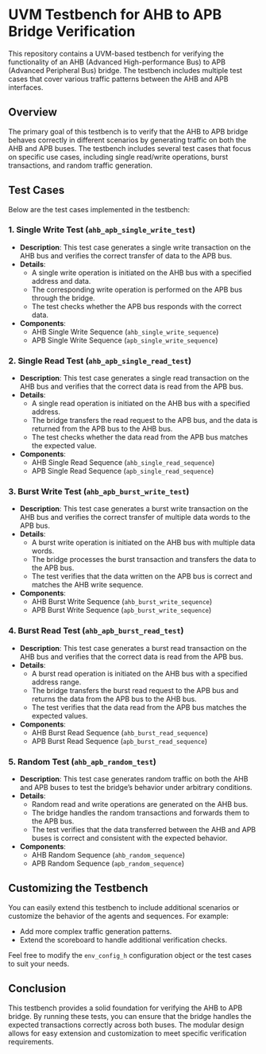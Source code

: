 # UVM Testbench for AHB to APB Bridge Verification

This repository contains a UVM-based testbench for verifying the functionality of an AHB (Advanced High-performance Bus) to APB (Advanced Peripheral Bus) bridge. The testbench includes multiple test cases that cover various traffic patterns between the AHB and APB interfaces.

## Overview

The primary goal of this testbench is to verify that the AHB to APB bridge behaves correctly in different scenarios by generating traffic on both the AHB and APB buses. The testbench includes several test cases that focus on specific use cases, including single read/write operations, burst transactions, and random traffic generation.

## Test Cases

Below are the test cases implemented in the testbench:

### 1. **Single Write Test (`ahb_apb_single_write_test`)**
   - **Description**: This test case generates a single write transaction on the AHB bus and verifies the correct transfer of data to the APB bus.
   - **Details**:
     - A single write operation is initiated on the AHB bus with a specified address and data.
     - The corresponding write operation is performed on the APB bus through the bridge.
     - The test checks whether the APB bus responds with the correct data.
   - **Components**:
     - AHB Single Write Sequence (`ahb_single_write_sequence`)
     - APB Single Write Sequence (`apb_single_write_sequence`)

### 2. **Single Read Test (`ahb_apb_single_read_test`)**
   - **Description**: This test case generates a single read transaction on the AHB bus and verifies that the correct data is read from the APB bus.
   - **Details**:
     - A single read operation is initiated on the AHB bus with a specified address.
     - The bridge transfers the read request to the APB bus, and the data is returned from the APB bus to the AHB bus.
     - The test checks whether the data read from the APB bus matches the expected value.
   - **Components**:
     - AHB Single Read Sequence (`ahb_single_read_sequence`)
     - APB Single Read Sequence (`apb_single_read_sequence`)

### 3. **Burst Write Test (`ahb_apb_burst_write_test`)**
   - **Description**: This test case generates a burst write transaction on the AHB bus and verifies the correct transfer of multiple data words to the APB bus.
   - **Details**:
     - A burst write operation is initiated on the AHB bus with multiple data words.
     - The bridge processes the burst transaction and transfers the data to the APB bus.
     - The test verifies that the data written on the APB bus is correct and matches the AHB write sequence.
   - **Components**:
     - AHB Burst Write Sequence (`ahb_burst_write_sequence`)
     - APB Burst Write Sequence (`apb_burst_write_sequence`)

### 4. **Burst Read Test (`ahb_apb_burst_read_test`)**
   - **Description**: This test case generates a burst read transaction on the AHB bus and verifies that the correct data is read from the APB bus.
   - **Details**:
     - A burst read operation is initiated on the AHB bus with a specified address range.
     - The bridge transfers the burst read request to the APB bus and returns the data from the APB bus to the AHB bus.
     - The test verifies that the data read from the APB bus matches the expected values.
   - **Components**:
     - AHB Burst Read Sequence (`ahb_burst_read_sequence`)
     - APB Burst Read Sequence (`apb_burst_read_sequence`)

### 5. **Random Test (`ahb_apb_random_test`)**
   - **Description**: This test case generates random traffic on both the AHB and APB buses to test the bridge’s behavior under arbitrary conditions.
   - **Details**:
     - Random read and write operations are generated on the AHB bus.
     - The bridge handles the random transactions and forwards them to the APB bus.
     - The test verifies that the data transferred between the AHB and APB buses is correct and consistent with the expected behavior.
   - **Components**:
     - AHB Random Sequence (`ahb_random_sequence`)
     - APB Random Sequence (`apb_random_sequence`)


## Customizing the Testbench

You can easily extend this testbench to include additional scenarios or customize the behavior of the agents and sequences. For example:
- Add more complex traffic generation patterns.
- Extend the scoreboard to handle additional verification checks.

Feel free to modify the `env_config_h` configuration object or the test cases to suit your needs.

## Conclusion

This testbench provides a solid foundation for verifying the AHB to APB bridge. By running these tests, you can ensure that the bridge handles the expected transactions correctly across both buses. The modular design allows for easy extension and customization to meet specific verification requirements.


